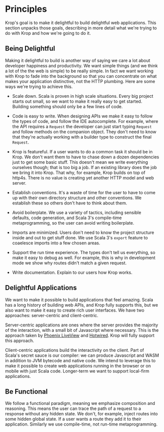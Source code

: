 # Principles

Krop's goal is to make it delightful to build delightful web applications. This section unpacks those goals, describing in more detail what we're trying to do with Krop and how we're going to do it.


## Being Delightful

Making it delightful to build is another way of saying we care a lot about developer happiness and productivity. We want simple things (and we think a lot of the the web is simple) to be really simple. In fact we want working with Krop to fade into the background so that you can concentrate on what makes your application distinctive, not the HTTP plumbing. Here are some ways we're trying to achieve this.

- Scale down. Scala is proven in high scale situations. Every big project starts out small, so we want to make it really easy to get started. Building something should only be a few lines of code.

- Code is easy to write. When designing APIs we make it easy to follow the types of code, and follow the IDE autocomplete. For example, where the API requires a `Request` the developer can just start typing `Request` and follow methods on the companion object. They don't need to know that they're actually working with a builder type to construct the final `Request`.

- Krop is featureful. If a user wants to do a common task it should be in Krop. We don't want them to have to chase down a dozen dependencies just to get some basic stuff. This doesn't mean we write everything ourselves though; that is too big a job. If an existing library does the job we bring it into Krop. That why, for example, Krop builds on top of http4s. There is no value is creating yet another HTTP model and web server.

- Establish conventions. It's a waste of time for the user to have to come up with their own directory structure and other conventions. We establish these so others don't have to think about them.

- Avoid boilerplate. We use a variety of tactics, including sensible defaults, code generation, and Scala 3's compile-time metaprogramming, so the user can avoid writing boilerplate.

- Imports are minimized. Users don't need to know the project structure inside and out to get stuff done. We use Scala 3's `export` feature to coaelesce imports into a few chosen areas.

- Support the run time experience. The types don't tell us everything, so make it easy to debug as well. For example, this is why in development mode we show why routes didn't match a given request.

- Write documentation. Explain to our users how Krop works.


## Delightful Applications

We want to make it possible to build applications that feel amazing. Scala has a long history of building web APIs, and Krop fully supports this, but we also want to make it easy to create rich user interfaces. We have two approaches: server-centric and client-centric.

Server-centric applications are ones where the server provides the majority of the interaction, with a small bit of Javascript where necessary. This is the approach taken by [Phoenix LiveView](https://hexdocs.pm/phoenix_live_view/Phoenix.LiveView.html) and [Hotwired](https://hotwired.dev/). Krop will fully support this approach.

Client-centric applications build the interactivity on the client. Part of Scala's secret sauce is our compiler: we can produce Javascript and WASM in addition to JVM bytecode and native code. We intend to leverage this to make it possible to create web applications running in the browser or on mobile with just Scala code. Longer-term we want to support local-firm applications. 


## Be Functional 

We follow a functional paradigm, meaning we emphasize composition and reasoning. This means the user can trace the path of a request to a response without any hidden state. We don't, for example, inject routes into some hidden global state. If a user wants a route they add it to their application. Similarly we use compile-time, not run-time metaprogramming.
